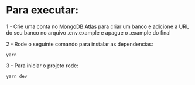 # Para executar:

1 - Crie uma conta no [MongoDB Atlas](https://www.mongodb.com/cloud/atlas) para criar um banco e adicione a URL do seu banco no arquivo .env.example e apague o .example do final

2 - Rode o seguinte comando para instalar as dependencias:
```
yarn
```

3 - Para iniciar o projeto rode:
```
yarn dev
```

